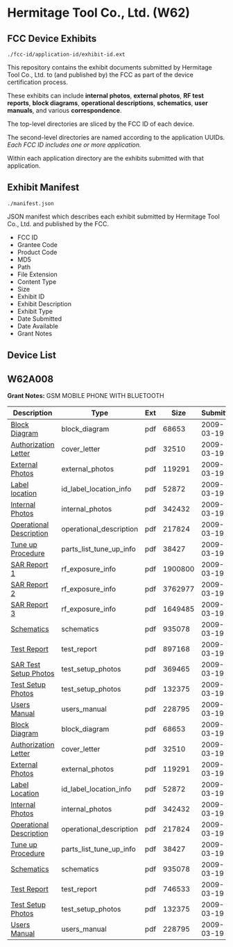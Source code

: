 # Hermitage Tool Co., Ltd. (W62)
## FCC Device Exhibits

```
./fcc-id/application-id/exhibit-id.ext
```

This repository contains the exhibit documents submitted by Hermitage Tool Co., Ltd. to (and published by) the FCC as part of the device certification process.

These exhibits can include **internal photos**, **external photos**, **RF test reports**, **block diagrams**, **operational descriptions**, **schematics**, **user manuals**, and various **correspondence**.

The top-level directories are sliced by the FCC ID of each device.

The second-level directories are named according to the application UUIDs. *Each FCC ID includes one or more application.*

Within each application directory are the exhibits submitted with that application. 

## Exhibit Manifest

```
./manifest.json
```

JSON manifest which describes each exhibit submitted by Hermitage Tool Co., Ltd. and published by the FCC.

- FCC ID
- Grantee Code
- Product Code
- MD5
- Path
- File Extension
- Content Type
- Size
- Exhibit ID
- Exhibit Description
- Exhibit Type
- Date Submitted
- Date Available
- Grant Notes

## Device List
## W62A008
**Grant Notes:** GSM MOBILE PHONE WITH BLUETOOTH

| Description | Type | Ext | Size | Submitted | Available |
| ----------- | ---- | --- | ---- | --------- | --------- |
| [Block Diagram](W62A008/96c30281c936374ae04624d743382488/1082755.pdf) | block_diagram | pdf | 68653 | 2009-03-19 | 2009-03-19 |
| [Authorization Letter](W62A008/96c30281c936374ae04624d743382488/1082765.pdf) | cover_letter | pdf | 32510 | 2009-03-19 | 2009-03-19 |
| [External Photos](W62A008/96c30281c936374ae04624d743382488/1082756.pdf) | external_photos | pdf | 119291 | 2009-03-19 | 2009-03-19 |
| [Label location](W62A008/96c30281c936374ae04624d743382488/1082757.pdf) | id_label_location_info | pdf | 52872 | 2009-03-19 | 2009-03-19 |
| [Internal Photos](W62A008/96c30281c936374ae04624d743382488/1082759.pdf) | internal_photos | pdf | 342432 | 2009-03-19 | 2009-03-19 |
| [Operational Description](W62A008/96c30281c936374ae04624d743382488/1082760.pdf) | operational_description | pdf | 217824 | 2009-03-19 | 2009-03-19 |
| [Tune up Procedure](W62A008/96c30281c936374ae04624d743382488/1082763.pdf) | parts_list_tune_up_info | pdf | 38427 | 2009-03-19 | 2009-03-19 |
| [SAR Report 1](W62A008/96c30281c936374ae04624d743382488/1082805.pdf) | rf_exposure_info | pdf | 1900800 | 2009-03-19 | 2009-03-19 |
| [SAR Report 2](W62A008/96c30281c936374ae04624d743382488/1082806.pdf) | rf_exposure_info | pdf | 3762977 | 2009-03-19 | 2009-03-19 |
| [SAR Report 3](W62A008/96c30281c936374ae04624d743382488/1082807.pdf) | rf_exposure_info | pdf | 1649485 | 2009-03-19 | 2009-03-19 |
| [Schematics](W62A008/96c30281c936374ae04624d743382488/1082761.pdf) | schematics | pdf | 935078 | 2009-03-19 | 2009-03-19 |
| [Test Report](W62A008/96c30281c936374ae04624d743382488/1082811.pdf) | test_report | pdf | 897168 | 2009-03-19 | 2009-03-19 |
| [SAR Test Setup Photos](W62A008/96c30281c936374ae04624d743382488/1082814.pdf) | test_setup_photos | pdf | 369465 | 2009-03-19 | 2009-03-19 |
| [Test Setup Photos](W62A008/96c30281c936374ae04624d743382488/1082762.pdf) | test_setup_photos | pdf | 132375 | 2009-03-19 | 2009-03-19 |
| [Users Manual](W62A008/96c30281c936374ae04624d743382488/1082764.pdf) | users_manual | pdf | 228795 | 2009-03-19 | 2009-03-19 |
| [Block Diagram](W62A008/2fd22a29759b04353472b6b901abd3ca/1082755.pdf) | block_diagram | pdf | 68653 | 2009-03-19 | 2009-03-19 |
| [Authorization Letter](W62A008/2fd22a29759b04353472b6b901abd3ca/1082765.pdf) | cover_letter | pdf | 32510 | 2009-03-19 | 2009-03-19 |
| [External Photos](W62A008/2fd22a29759b04353472b6b901abd3ca/1082756.pdf) | external_photos | pdf | 119291 | 2009-03-19 | 2009-03-19 |
| [Label Location](W62A008/2fd22a29759b04353472b6b901abd3ca/1082757.pdf) | id_label_location_info | pdf | 52872 | 2009-03-19 | 2009-03-19 |
| [Internal Photos](W62A008/2fd22a29759b04353472b6b901abd3ca/1082759.pdf) | internal_photos | pdf | 342432 | 2009-03-19 | 2009-03-19 |
| [Operational Description](W62A008/2fd22a29759b04353472b6b901abd3ca/1082760.pdf) | operational_description | pdf | 217824 | 2009-03-19 | 2009-03-19 |
| [Tune up Procedure](W62A008/2fd22a29759b04353472b6b901abd3ca/1082763.pdf) | parts_list_tune_up_info | pdf | 38427 | 2009-03-19 | 2009-03-19 |
| [Schematics](W62A008/2fd22a29759b04353472b6b901abd3ca/1082761.pdf) | schematics | pdf | 935078 | 2009-03-19 | 2009-03-19 |
| [Test Report](W62A008/2fd22a29759b04353472b6b901abd3ca/1082758.pdf) | test_report | pdf | 746533 | 2009-03-19 | 2009-03-19 |
| [Test Setup Photos](W62A008/2fd22a29759b04353472b6b901abd3ca/1082762.pdf) | test_setup_photos | pdf | 132375 | 2009-03-19 | 2009-03-19 |
| [Users Manual](W62A008/2fd22a29759b04353472b6b901abd3ca/1082764.pdf) | users_manual | pdf | 228795 | 2009-03-19 | 2009-03-19 |
